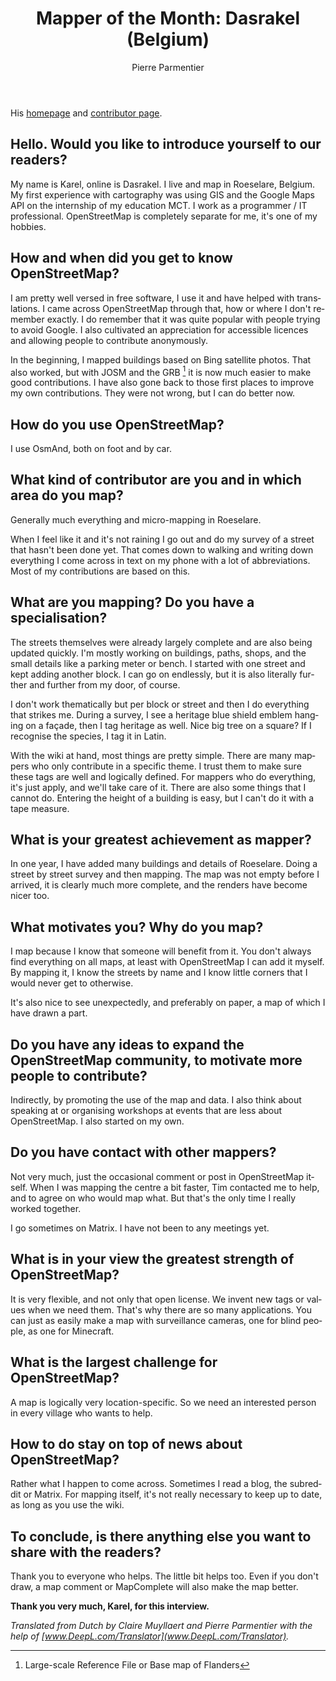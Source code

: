 ﻿---
title: "Mapper of the Month: Dasrakel (Belgium)"
featured:
layout: post
category: motm
author: Pierre Parmentier
lang: en
---

His [homepage](https://www.openstreetmap.org/user/Dasrakel) and [contributor page](https://hdyc.neis-one.org/?Dasrakel).

## Hello. Would you like to introduce yourself to our readers?

My name is Karel, online is Dasrakel. I live and map in Roeselare, Belgium. My first experience with cartography was using GIS and the Google Maps API on the internship of my education MCT. I work as a programmer / IT professional. OpenStreetMap is completely separate for me, it's one of my hobbies.

## How and when did you get to know OpenStreetMap?

I am pretty well versed in free software, I use it and have helped with translations. I came across OpenStreetMap through that, how or where I don't remember exactly. I do remember that it was quite popular with people trying to avoid Google. I also cultivated an appreciation for accessible licences and allowing people to contribute anonymously.

In the beginning, I mapped buildings based on Bing satellite photos. That also worked, but with JOSM and the GRB [^1] it is now much easier to make good contributions. I have also gone back to those first places to improve my own contributions. They were not wrong, but I can do better now.

## How do you use OpenStreetMap?

I use OsmAnd, both on foot and by car. 

## What kind of contributor are you and in which area do you map?

Generally much everything and micro-mapping in Roeselare.

When I feel like it and it's not raining I go out and do my survey of a street that hasn't been done yet. That comes down to walking and writing down everything I come across in text on my phone with a lot of abbreviations. Most of my contributions are based on this.

## What are you mapping? Do you have a specialisation?

The streets themselves were already largely complete and are also being updated quickly. I'm mostly working on buildings, paths, shops, and the small details like a parking meter or bench. I started with one street and kept adding another block. I can go on endlessly, but it is also literally further and further from my door, of course.

I don't work thematically but per block or street and then I do everything that strikes me. During a survey, I see a heritage blue shield emblem hanging on a façade, then I tag heritage as well. Nice big tree on a square? If I recognise the species, I tag it in Latin.

With the wiki at hand, most things are pretty simple. There are many mappers who only contribute in a specific theme.  I trust them to make sure these tags are well and logically defined. For mappers who do everything, it's just apply, and we'll take care of it. There are also some things that I cannot do. Entering the height of a building is easy, but I can't do it with a tape measure.

## What is your greatest achievement as mapper?

In one year, I have added many buildings and details of Roeselare. Doing a street by street survey and then mapping. The map was not empty before I arrived, it is clearly much more complete, and the renders have become nicer too.

## What motivates you? Why do you map?

I map because I know that someone will benefit from it. You don't always find everything on all maps, at least with OpenStreetMap I can add it myself. By mapping it, I know the streets by name and I know little corners that I would never get to otherwise.

It's also nice to see unexpectedly, and preferably on paper, a map of which I have drawn a part.

## Do you have any ideas to expand the OpenStreetMap community, to motivate more people to contribute?

Indirectly, by promoting the use of the map and data. I also think about speaking at or organising workshops at events that are less about OpenStreetMap. I also started on my own. 

## Do you have contact with other mappers?

Not very much, just the occasional comment or post in OpenStreetMap itself. When I was mapping the centre a bit faster, Tim contacted me to help, and to agree on who would map what. But that's the only time I really worked together.

I go sometimes on Matrix. I have not been to any meetings yet.

## What is in your view the greatest strength of OpenStreetMap?

It is very flexible, and not only that open license. We invent new tags or values when we need them. That's why there are so many applications. You can just as easily make a map with surveillance cameras, one for blind people, as one for Minecraft.

## What is the largest challenge for OpenStreetMap?

A map is logically very location-specific. So we need an interested person in every village who wants to help.

## How to do stay on top of news about OpenStreetMap?

Rather what I happen to come across. Sometimes I read a blog, the subreddit or Matrix. For mapping itself, it's not really necessary to keep up to date, as long as you use the wiki.

## To conclude, is there anything else you want to share with the readers?

Thank you to everyone who helps. The little bit helps too. Even if you don't draw, a map comment or MapComplete will also make the map better.

**Thank you very much, Karel, for this interview.**

[^1]: Large-scale Reference File or Base map of Flanders


*Translated from Dutch by Claire Muyllaert and Pierre Parmentier with the help of [www.DeepL.com/Translator](www.DeepL.com/Translator).*
